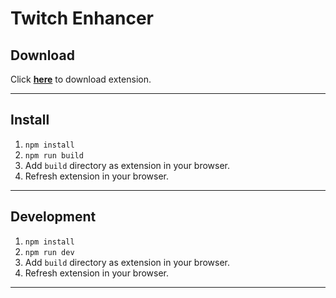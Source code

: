# Twitch Enhancer

## Download

Click **[here](https://enhancer.at/#download)** to download extension.

---

## Install

1. `npm install`
2. `npm run build`
3. Add `build` directory as extension in your browser.
4. Refresh extension in your browser.

---

## Development

1. `npm install`
2. `npm run dev`
3. Add `build` directory as extension in your browser.
4. Refresh extension in your browser.

---
